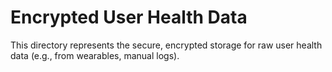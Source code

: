 # Encrypted User Health Data
This directory represents the secure, encrypted storage for raw user health data (e.g., from wearables, manual logs).

